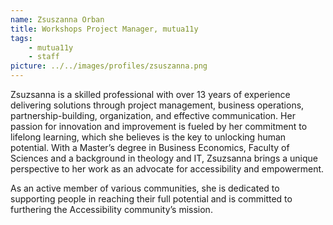 ```yaml
---
name: Zsuszanna Orban
title: Workshops Project Manager, mutua11y
tags:
    - mutua11y
    - staff
picture: ../../images/profiles/zsuszanna.png
---
```

Zsuzsanna is a skilled professional with over 13 years of experience delivering solutions through project management, business operations, partnership-building, organization, and effective communication. Her passion for innovation and improvement is fueled by her commitment to lifelong learning, which she believes is the key to unlocking human potential. With a Master’s degree in Business Economics, Faculty of Sciences and a background in theology and IT, Zsuzsanna brings a unique perspective to her work as an advocate for accessibility and empowerment.

As an active member of various communities, she is dedicated to supporting people in reaching their full potential and is committed to furthering the Accessibility community’s mission.